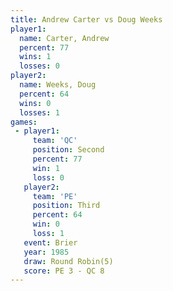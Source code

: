```yaml
---
title: Andrew Carter vs Doug Weeks
player1:              
  name: Carter, Andrew
  percent: 77         
  wins: 1             
  losses: 0           
player2:              
  name: Weeks, Doug   
  percent: 64         
  wins: 0             
  losses: 1           
games:
 - player1:          
     team: 'QC'      
     position: Second
     percent: 77     
     win: 1          
     loss: 0         
   player2:         
     team: 'PE'     
     position: Third
     percent: 64    
     win: 0         
     loss: 1        
   event: Brier        
   year: 1985          
   draw: Round Robin(5)
   score: PE 3 - QC 8  
---
```

